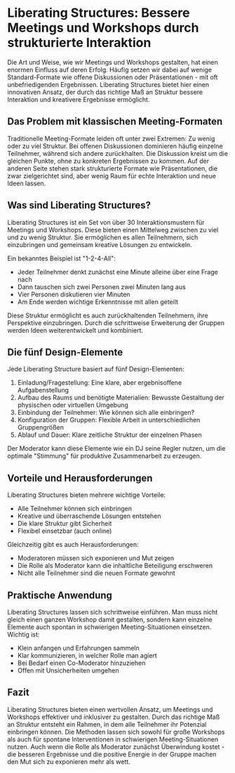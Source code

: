 # Liberating Structures: Bessere Meetings und Workshops durch strukturierte Interaktion

Die Art und Weise, wie wir Meetings und Workshops gestalten, hat einen enormen Einfluss auf deren Erfolg. Häufig setzen wir dabei auf wenige Standard-Formate wie offene Diskussionen oder Präsentationen - mit oft unbefriedigenden Ergebnissen. Liberating Structures bietet hier einen innovativen Ansatz, der durch das richtige Maß an Struktur bessere Interaktion und kreativere Ergebnisse ermöglicht.

## Das Problem mit klassischen Meeting-Formaten

Traditionelle Meeting-Formate leiden oft unter zwei Extremen: Zu wenig oder zu viel Struktur. Bei offenen Diskussionen dominieren häufig einzelne Teilnehmer, während sich andere zurückhalten. Die Diskussion kreist um die gleichen Punkte, ohne zu konkreten Ergebnissen zu kommen. Auf der anderen Seite stehen stark strukturierte Formate wie Präsentationen, die zwar zielgerichtet sind, aber wenig Raum für echte Interaktion und neue Ideen lassen.

## Was sind Liberating Structures?

Liberating Structures ist ein Set von über 30 Interaktionsmustern für Meetings und Workshops. Diese bieten einen Mittelweg zwischen zu viel und zu wenig Struktur. Sie ermöglichen es allen Teilnehmern, sich einzubringen und gemeinsam kreative Lösungen zu entwickeln.

Ein bekanntes Beispiel ist "1-2-4-All":
- Jeder Teilnehmer denkt zunächst eine Minute alleine über eine Frage nach
- Dann tauschen sich zwei Personen zwei Minuten lang aus
- Vier Personen diskutieren vier Minuten
- Am Ende werden wichtige Erkenntnisse mit allen geteilt

Diese Struktur ermöglicht es auch zurückhaltenden Teilnehmern, ihre Perspektive einzubringen. Durch die schrittweise Erweiterung der Gruppen werden Ideen weiterentwickelt und kombiniert.

## Die fünf Design-Elemente

Jede Liberating Structure basiert auf fünf Design-Elementen:

1. Einladung/Fragestellung: Eine klare, aber ergebnisoffene Aufgabenstellung
2. Aufbau des Raums und benötigte Materialien: Bewusste Gestaltung der physischen oder virtuellen Umgebung
3. Einbindung der Teilnehmer: Wie können sich alle einbringen?
4. Konfiguration der Gruppen: Flexible Arbeit in unterschiedlichen Gruppengrößen
5. Ablauf und Dauer: Klare zeitliche Struktur der einzelnen Phasen

Der Moderator kann diese Elemente wie ein DJ seine Regler nutzen, um die optimale "Stimmung" für produktive Zusammenarbeit zu erzeugen.

## Vorteile und Herausforderungen

Liberating Structures bieten mehrere wichtige Vorteile:
- Alle Teilnehmer können sich einbringen
- Kreative und überraschende Lösungen entstehen
- Die klare Struktur gibt Sicherheit
- Flexibel einsetzbar (auch online)

Gleichzeitig gibt es auch Herausforderungen:
- Moderatoren müssen sich exponieren und Mut zeigen
- Die Rolle als Moderator kann die inhaltliche Beteiligung erschweren
- Nicht alle Teilnehmer sind die neuen Formate gewohnt

## Praktische Anwendung

Liberating Structures lassen sich schrittweise einführen. Man muss nicht gleich einen ganzen Workshop damit gestalten, sondern kann einzelne Elemente auch spontan in schwierigen Meeting-Situationen einsetzen. Wichtig ist:
- Klein anfangen und Erfahrungen sammeln
- Klar kommunizieren, in welcher Rolle man agiert
- Bei Bedarf einen Co-Moderator hinzuziehen
- Offen mit Unsicherheiten umgehen

## Fazit

Liberating Structures bieten einen wertvollen Ansatz, um Meetings und Workshops effektiver und inklusiver zu gestalten. Durch das richtige Maß an Struktur entsteht ein Rahmen, in dem alle Teilnehmer ihr Potenzial einbringen können. Die Methoden lassen sich sowohl für große Workshops als auch für spontane Interventionen in schwierigen Meeting-Situationen nutzen. Auch wenn die Rolle als Moderator zunächst Überwindung kostet - die besseren Ergebnisse und die positive Energie in der Gruppe machen den Mut sich zu exponieren mehr als wett.
